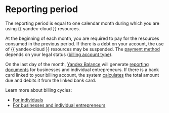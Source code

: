 # Reporting period

The reporting period is equal to one calendar month during which you are using {{ yandex-cloud }} resources.

At the beginning of each month, you are required to pay for the resources consumed in the previous period. If there is a debt on your account, the use of {{ yandex-cloud }} resources may be suspended. The [payment method](../payment/index.md) depends on your legal status ([billing account type](billing-account.md#ba-types)).

On the last day of the month, [Yandex Balance](https://balance.yandex.com/) will generate [reporting documents](../payment/documents.md) for businesses and individual entrepreneurs. If there is a bank card linked to your billing account, the system [calculates](../payment/payment-methods-card-business.md#payment-amount) the total amount due and debits it from the linked bank card.


Learn more about billing cycles:
- [For individuals](../payment/billing-cycle-individual.md)
- [For businesses and individual entrepreneurs](../payment/billing-cycle-business.md)

